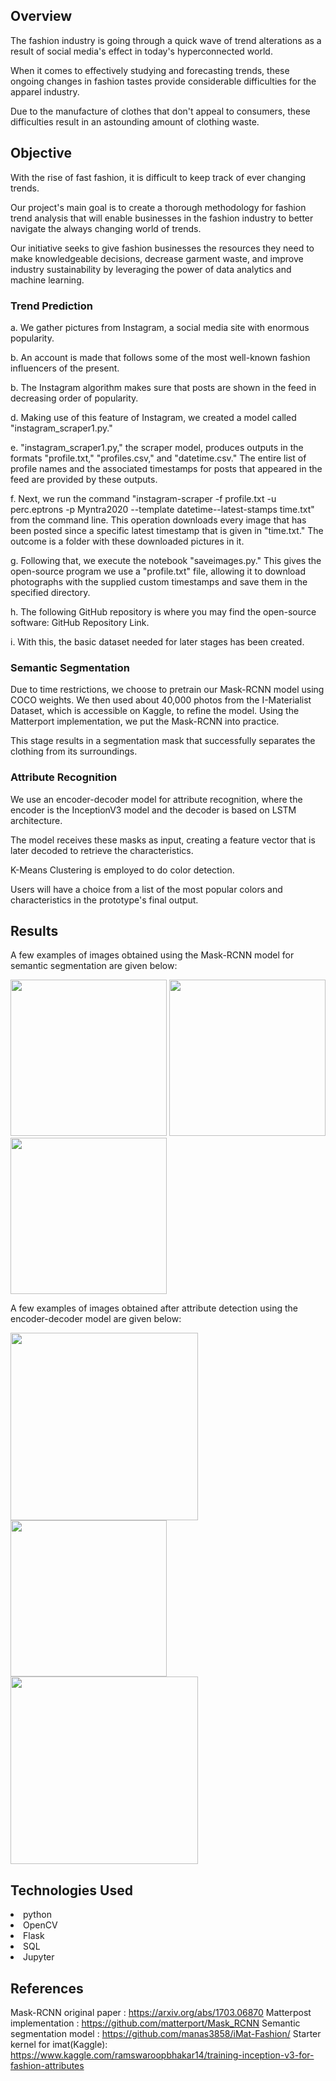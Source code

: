## Overview
The fashion industry is going through a quick wave of trend alterations as a result of social media's effect in today's hyperconnected world. 

When it comes to effectively studying and forecasting trends, these ongoing changes in fashion tastes provide considerable difficulties for the apparel industry. 

Due to the manufacture of clothes that don't appeal to consumers, these difficulties result in an astounding amount of clothing waste.
## Objective
With the rise of fast fashion, it is difficult to keep track of ever changing trends.

Our project's main goal is to create a thorough methodology for fashion trend analysis that will enable businesses in the fashion industry to better navigate the always changing world of trends. 

Our initiative seeks to give fashion businesses the resources they need to make knowledgeable decisions, decrease garment waste, and improve industry sustainability by leveraging the power of data analytics and machine learning. 

### Trend Prediction

a. We gather pictures from Instagram, a social media site with enormous popularity.

b. An account is made that follows some of the most well-known fashion influencers of the present.

b. The Instagram algorithm makes sure that posts are shown in the feed in decreasing order of popularity.

d. Making use of this feature of Instagram, we created a model called "instagram_scraper1.py."

e. "instagram_scraper1.py," the scraper model, produces outputs in the formats "profile.txt," "profiles.csv," and "datetime.csv." The entire list of profile names and the associated timestamps for posts that appeared in the feed are provided by these outputs.

f. Next, we run the command "instagram-scraper -f profile.txt -u perc.eptrons -p Myntra2020 --template datetime--latest-stamps time.txt" from the command line. This operation downloads every image that has been posted since a specific latest timestamp that is given in "time.txt." The outcome is a folder with these downloaded pictures in it.

g. Following that, we execute the notebook "saveimages.py." This gives the open-source program we use a "profile.txt" file, allowing it to download photographs with the supplied custom timestamps and save them in the specified directory.

h. The following GitHub repository is where you may find the open-source software: GitHub Repository Link.

i. With this, the basic dataset needed for later stages has been created.

### Semantic Segmentation
Due to time restrictions, we choose to pretrain our Mask-RCNN model using COCO weights. We then used about 40,000 photos from the I-Materialist Dataset, which is accessible on Kaggle, to refine the model. Using the Matterport implementation, we put the Mask-RCNN into practice.

This stage results in a segmentation mask that successfully separates the clothing from its surroundings.

### Attribute Recognition

We use an encoder-decoder model for attribute recognition, where the encoder is the InceptionV3 model and the decoder is based on LSTM architecture.

The model receives these masks as input, creating a feature vector that is later decoded to retrieve the characteristics.

K-Means Clustering is employed to do color detection.

Users will have a choice from a list of the most popular colors and characteristics in the prototype's final output.

## Results

A few examples of images obtained using the Mask-RCNN model for semantic segmentation are given below:

<img src="https://user-images.githubusercontent.com/69817938/97804111-230a0300-1c67-11eb-92e6-f9fdeb224084.png" width="250"/>
<img src="https://user-images.githubusercontent.com/73772990/97808699-c536e480-1c81-11eb-9492-3f99469a789c.png" width="250"/>
<img src="https://user-images.githubusercontent.com/73772990/97808735-fadbcd80-1c81-11eb-8690-e2fb88b963ca.png" width="250"/>

A few examples of images obtained after attribute detection using the encoder-decoder model are given below:

<img src="https://user-images.githubusercontent.com/73772990/97812178-04246480-1c99-11eb-9491-b197723298f4.png" width="300"/>
<img src="https://user-images.githubusercontent.com/73772990/97812186-1b635200-1c99-11eb-9516-89180386e398.png" width="250"/>
<img src="https://user-images.githubusercontent.com/73772990/97812213-3e8e0180-1c99-11eb-82c8-305423a40919.png" width="300"/>



## Technologies Used

<li>python</li>
<li>OpenCV</li>
<li>Flask</li>
<li>SQL</li>
<li>Jupyter</li>


## References
Mask-RCNN original paper       : https://arxiv.org/abs/1703.06870
Matterpost implementation      : https://github.com/matterport/Mask_RCNN
Semantic segmentation model    : https://github.com/manas3858/iMat-Fashion/
Starter kernel for imat(Kaggle): https://www.kaggle.com/ramswaroopbhakar14/training-inception-v3-for-fashion-attributes
